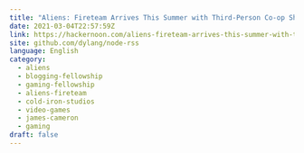 ```yaml
---
title: "Aliens: Fireteam Arrives This Summer with Third-Person Co-op Shooter Gameplay"
date: 2021-03-04T22:57:59Z
link: https://hackernoon.com/aliens-fireteam-arrives-this-summer-with-third-person-co-op-shooter-gameplay-znv33qe?source=rss&utm_medium=RSS&utm_source=news.12bit.vn
site: github.com/dylang/node-rss
language: English
category:
  - aliens
  - blogging-fellowship
  - gaming-fellowship
  - aliens-fireteam
  - cold-iron-studios
  - video-games
  - james-cameron
  - gaming
draft: false
---
```

